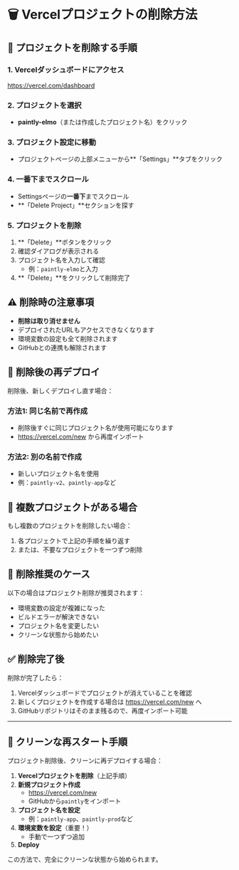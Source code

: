 # 🗑️ Vercelプロジェクトの削除方法

## 📌 プロジェクトを削除する手順

### 1. Vercelダッシュボードにアクセス
https://vercel.com/dashboard

### 2. プロジェクトを選択
- **paintly-elmo**（または作成したプロジェクト名）をクリック

### 3. プロジェクト設定に移動
- プロジェクトページの上部メニューから**「Settings」**タブをクリック

### 4. 一番下までスクロール
- Settingsページの**一番下**までスクロール
- **「Delete Project」**セクションを探す

### 5. プロジェクトを削除
1. **「Delete」**ボタンをクリック
2. 確認ダイアログが表示される
3. プロジェクト名を入力して確認
   - 例：`paintly-elmo`と入力
4. **「Delete」**をクリックして削除完了

## ⚠️ 削除時の注意事項

- **削除は取り消せません**
- デプロイされたURLもアクセスできなくなります
- 環境変数の設定も全て削除されます
- GitHubとの連携も解除されます

## 🔄 削除後の再デプロイ

削除後、新しくデプロイし直す場合：

### 方法1: 同じ名前で再作成
- 削除後すぐに同じプロジェクト名が使用可能になります
- https://vercel.com/new から再度インポート

### 方法2: 別の名前で作成
- 新しいプロジェクト名を使用
- 例：`paintly-v2`、`paintly-app`など

## 📝 複数プロジェクトがある場合

もし複数のプロジェクトを削除したい場合：
1. 各プロジェクトで上記の手順を繰り返す
2. または、不要なプロジェクトを一つずつ削除

## 🎯 削除推奨のケース

以下の場合はプロジェクト削除が推奨されます：
- 環境変数の設定が複雑になった
- ビルドエラーが解決できない
- プロジェクト名を変更したい
- クリーンな状態から始めたい

## ✅ 削除完了後

削除が完了したら：
1. Vercelダッシュボードでプロジェクトが消えていることを確認
2. 新しくプロジェクトを作成する場合は https://vercel.com/new へ
3. GitHubリポジトリはそのまま残るので、再度インポート可能

---

## 🚀 クリーンな再スタート手順

プロジェクト削除後、クリーンに再デプロイする場合：

1. **Vercelプロジェクトを削除**（上記手順）
2. **新規プロジェクト作成**
   - https://vercel.com/new
   - GitHubから`paintly`をインポート
3. **プロジェクト名を設定**
   - 例：`paintly-app`、`paintly-prod`など
4. **環境変数を設定**（重要！）
   - 手動で一つずつ追加
5. **Deploy**

この方法で、完全にクリーンな状態から始められます。